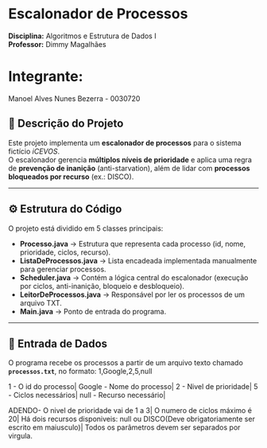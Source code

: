 # Escalonador de Processos 

**Disciplina:** Algoritmos e Estrutura de Dados I  
**Professor:** Dimmy Magalhães  
  

# Integrante:
Manoel Alves Nunes Bezerra - 0030720


## 📖 Descrição do Projeto
Este projeto implementa um **escalonador de processos** para o sistema fictício *iCEVOS*.  
O escalonador gerencia **múltiplos níveis de prioridade** e aplica uma regra de **prevenção de inanição** (anti-starvation), além de lidar com **processos bloqueados por recurso** (ex.: DISCO).  


---

## ⚙️ Estrutura do Código
O projeto está dividido em 5 classes principais:

- **Processo.java** → Estrutura que representa cada processo (id, nome, prioridade, ciclos, recurso).  
- **ListaDeProcessos.java** → Lista encadeada implementada manualmente para gerenciar processos.  
- **Scheduler.java** → Contém a lógica central do escalonador (execução por ciclos, anti-inanição, bloqueio e desbloqueio).  
- **LeitorDeProcessos.java** → Responsável por ler os processos de um arquivo TXT.  
- **Main.java** → Ponto de entrada do programa.  

---

## 📂 Entrada de Dados
O programa recebe os processos a partir de um arquivo texto chamado **`processos.txt`**, no formato:
1,Google,2,5,null

1 - O id do processo|
Google - Nome do processo|
2 - Nivel de prioridade|
5 - Ciclos necessários|
null - Recurso necessário|

ADENDO-
O nivel de prioridade vai de 1 a 3|
O numero de ciclos máximo é 20|
Há dois recursos disponiveis: null ou DISCO(Deve obrigatoriamente ser escrito em maiusculo)|
Todos os parâmetros devem ser separados por virgula.

